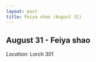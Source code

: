 ```yaml
---
layout: post
title: Feiya shao (August 31)
---
```

## August 31 - Feiya shao

*Location:* Lorch 301

